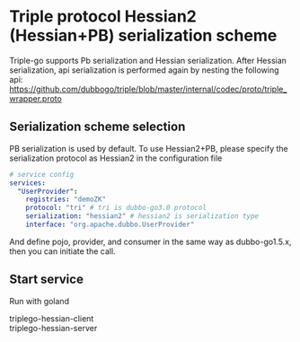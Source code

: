 # Triple protocol Hessian2 (Hessian+PB) serialization scheme

Triple-go supports Pb serialization and Hessian serialization. After Hessian serialization, api serialization is performed again by nesting the following api:
https://github.com/dubbogo/triple/blob/master/internal/codec/proto/triple_wrapper.proto

## Serialization scheme selection

PB serialization is used by default. To use Hessian2+PB, please specify the serialization protocol as Hessian2 in the configuration file

```yaml
# service config
services:
  "UserProvider":
    registries: "demoZK"
    protocol: "tri" # tri is dubbo-go3.0 protocol
    serialization: "hessian2" # hessian2 is serialization type
    interface: "org.apache.dubbo.UserProvider"
```

And define pojo, provider, and consumer in the same way as dubbo-go1.5.x, then you can initiate the call.

## Start service
Run with goland

triplego-hessian-client\
triplego-hessian-server